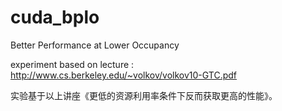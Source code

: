 cuda_bplo
=========

Better Performance at Lower Occupancy

experiment based on lecture : http://www.cs.berkeley.edu/~volkov/volkov10-GTC.pdf

实验基于以上讲座《更低的资源利用率条件下反而获取更高的性能》。